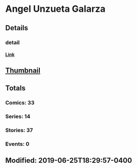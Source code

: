 # Angel Unzueta Galarza 
## Details
### detail
#### [Link](http://marvel.com/comics/creators/4544/angel_unzueta_galarza?utm_campaign=apiRef&utm_source=225578a89fc76f3d20fbffda5d17a88d)
## [Thumbnail](http://i.annihil.us/u/prod/marvel/i/mg/b/40/image_not_available.jpg)
## Totals
### Comics: 33
### Series: 14
### Stories: 37
### Events: 0
## Modified: 2019-06-25T18:29:57-0400